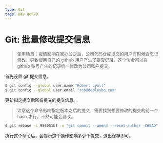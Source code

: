 ```yaml
---
type: Git
tags: Dev QoK-B
---
```


# Git: 批量修改提交信息

> 使用场景：疫情影响在家办公之后，公司代码仓库提交的用户有时候会忘记修改，导致使用自己的 github 用户产生了提交记录。这个命令可以将 github 账号产生的记录统一修改为公司账户提交。

首先设置 git 提交信息。

```sh
$ git config --global user.name "Robert Lyall"
$ git config --global user.email "rob@deployhq.com"
```

更新指定提交后所有提交的提交信息。

> 注意这个命令影响指定版本之后的提交，需要找到想要修改的提交的前一个 hash 才行，不然可能会漏改。

```sh
$ git rebase -i 956951bf -x "git commit --amend --reset-author -CHEAD"
```

执行这个命令后，会提示这个操作影响多少个提交，退出保存即可。
